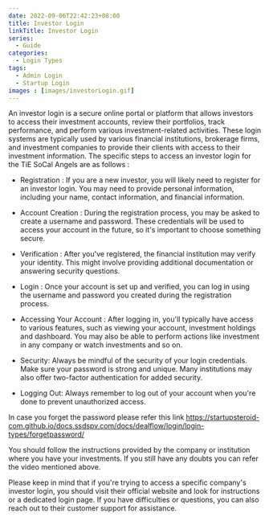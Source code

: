 ```yaml
---
date: 2022-09-06T22:42:23+08:00
title: Investor Login
linkTitle: Investor Login
series: 
  - Guide
categories: 
  - Login Types
tags: 
  - Admin Login
  - Startup Login
images : [images/investorLogin.gif]
---
```

An investor login is a secure online portal or platform that allows investors to access their investment accounts, review their portfolios, track performance, and perform various investment-related activities. These login systems are typically used by various financial institutions, brokerage firms, and investment companies to provide their clients with access to their investment information. The specific steps to access an investor login for the TiE SoCal Angels are as follows :

- Registration : If you are a new investor, you will likely need to register for an investor login. You may need to provide personal information, including your name, contact information, and financial information.

- Account Creation : During the registration process, you may be asked to create a username and password. These credentials will be used to access your account in the future, so it's important to choose something secure.

- Verification : After you've registered, the financial institution may verify your identity. This might involve providing additional documentation or answering security questions.

- Login : Once your account is set up and verified, you can log in using the username and password you created during the registration process.

- Accessing Your Account : After logging in, you'll typically have access to various features, such as viewing your account, investment holdings and dashboard. You may also be able to perform actions like investment in any company or watch investments and so on.

- Security: Always be mindful of the security of your login credentials. Make sure your password is strong and unique. Many institutions may also offer two-factor authentication for added security.

- Logging Out: Always remember to log out of your account when you're done to prevent unauthorized access.

In case you forget the password please refer this link https://startupsteroid-com.github.io/docs.ssdspv.com/docs/dealflow/login/login-types/forgetpassword/

You should follow the instructions provided by the company or institution where you have your investments. If you still have any doubts you can refer the video mentioned above.

Please keep in mind that if you're trying to access a specific company's investor login, you should visit their official website and look for instructions or a dedicated login page. If you have difficulties or questions, you can also reach out to their customer support for assistance.